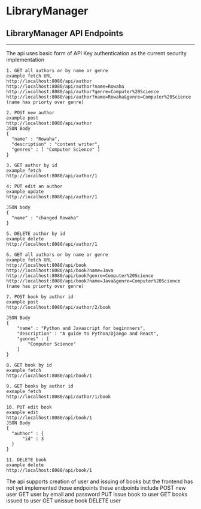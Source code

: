 # LibraryManager

## LibraryManager API Endpoints
____________________________________

The api uses basic form of API Key authentication as the current security implementation
```
1. GET all authors or by name or genre
example fetch URL 
http://localhost:8080/api/author
http://localhost:8080/api/author?name=Rowaha
http://localhost:8080/api/author?genre=Computer%20Science
http://localhost:8080/api/author?name=Rowaha&genre=Computer%20Science (name has priorty over genre)
```

```
2. POST new author
example post 
http://localhost:8080/api/author
JSON Body 
{
  "name" : "Rowaha",
  "description" : "content writer",
  "genres" : [ "Computer Science" ]
}
```

```
3. GET author by id
example fetch
http://localhost:8080/api/author/1
```

```
4: PUT edit an author
example update
http://localhost:8080/api/author/1

JSON body 
{
  "name" : "changed Rowaha"
}
```

```
5. DELETE author by id
example delete
http://localhost:8080/api/author/1
```

```
6. GET all authors or by name or genre
example fetch URL 
http://localhost:8080/api/book
http://localhost:8080/api/book?name=Java
http://localhost:8080/api/book?genre=Computer%20Science
http://localhost:8080/api/book?name=Java&genre=Computer%20Science (name has priorty over genre)
```

```
7. POST book by author id
example post
http://localhost:8080/api/author/2/book

JSON Body
{
    "name" : "Python and Javascript for beginnners",
    "description" : "A guide to Python/Django and React",
    "genres" : [
        "Computer Science"
    ]
}
```

```
8. GET book by id
example fetch
http://localhost:8080/api/book/1
```

```
9. GET books by author id
exmaple fetch
http://localhost:8080/api/author/1/book
```

```
10. PUT edit book
example edit 
http://localhost:8080/api/book/1
JSON Body
{
  "author" : {
      "id" : 3
  }
}
```

```
11. DELETE book
example delete
http://localhost:8080/api/book/1
```
The api supports creation of user and issuing of books but the frontend has not yet implemented those endpoints
these endpoints include
POST new user
GET user by email and password
PUT issue book to user
GET books issued to user
GET unissue book
DELETE user
